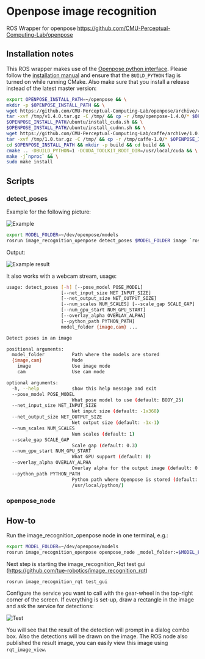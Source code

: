 # Openpose image recognition

ROS Wrapper for openpose https://github.com/CMU-Perceptual-Computing-Lab/openpose

## Installation notes

This ROS wrapper makes use of the [Openpose python interface](https://github.com/CMU-Perceptual-Computing-Lab/openpose/blob/master/doc/modules/python_module.md).
Please follow the [installation manual](https://github.com/CMU-Perceptual-Computing-Lab/openpose/blob/master/doc/installation.md) and ensure that the `BUILD_PYTHON` flag is turned on while running CMake. Also make sure that you install a release instead of the latest master version:

```bash
export OPENPOSE_INSTALL_PATH=~/openpose && \
mkdir -p $OPENPOSE_INSTALL_PATH && \
wget https://github.com/CMU-Perceptual-Computing-Lab/openpose/archive/v1.4.0.tar.gz -O /tmp/v1.4.0.tar.gz && \
tar -xvf /tmp/v1.4.0.tar.gz -C /tmp/ && cp -r /tmp/openpose-1.4.0/* $OPENPOSE_INSTALL_PATH  && \
$OPENPOSE_INSTALL_PATH/ubuntu/install_cuda.sh && \
$OPENPOSE_INSTALL_PATH/ubuntu/install_cudnn.sh && \
wget https://github.com/CMU-Perceptual-Computing-Lab/caffe/archive/1.0.tar.gz -O /tmp/1.0.tar.gz && \
tar -xvf /tmp/1.0.tar.gz -C /tmp/ && cp -r /tmp/caffe-1.0/* $OPENPOSE_INSTALL_PATH/3rdparty/caffe && \
cd $OPENPOSE_INSTALL_PATH && mkdir -p build && cd build && \
cmake .. -DBUILD_PYTHON=1 -DCUDA_TOOLKIT_ROOT_DIR=/usr/local/cuda && \
make -j`nproc` && \
sudo make install
```

## Scripts

### detect_poses

Example for the following picture:

![Example](doc/example.jpg)

```bash
export MODEL_FOLDER=~/dev/openpose/models
rosrun image_recognition_openpose detect_poses $MODEL_FOLDER image `rospack find image_recognition_openpose`/doc/example.jpg
```

Output:

![Example result](doc/example_result.jpg)

It also works with a webcam stream, usage:

```bash
usage: detect_poses [-h] [--pose_model POSE_MODEL]
                    [--net_input_size NET_INPUT_SIZE]
                    [--net_output_size NET_OUTPUT_SIZE]
                    [--num_scales NUM_SCALES] [--scale_gap SCALE_GAP]
                    [--num_gpu_start NUM_GPU_START]
                    [--overlay_alpha OVERLAY_ALPHA]
                    [--python_path PYTHON_PATH]
                    model_folder {image,cam} ...

Detect poses in an image

positional arguments:
  model_folder          Path where the models are stored
  {image,cam}           Mode
    image               Use image mode
    cam                 Use cam mode

optional arguments:
  -h, --help            show this help message and exit
  --pose_model POSE_MODEL
                        What pose model to use (default: BODY_25)
  --net_input_size NET_INPUT_SIZE
                        Net input size (default: -1x368)
  --net_output_size NET_OUTPUT_SIZE
                        Net output size (default: -1x-1)
  --num_scales NUM_SCALES
                        Num scales (default: 1)
  --scale_gap SCALE_GAP
                        Scale gap (default: 0.3)
  --num_gpu_start NUM_GPU_START
                        What GPU support (default: 0)
  --overlay_alpha OVERLAY_ALPHA
                        Overlay alpha for the output image (default: 0.6)
  --python_path PYTHON_PATH
                        Python path where Openpose is stored (default:
                        /usr/local/python/)
```

### openpose_node

## How-to

Run the image_recognition_openpose node in one terminal, e.g.:

```bash
export MODEL_FOLDER=~/dev/openpose/models
rosrun image_recognition_openpose openpose_node _model_folder:=$MODEL_FOLDER
```

Next step is starting the image_recognition_Rqt test gui (https://github.com/tue-robotics/image_recognition_rqt)

    rosrun image_recognition_rqt test_gui

Configure the service you want to call with the gear-wheel in the top-right corner of the screen. If everything is set-up, draw a rectangle in the image and ask the service for detections:

![Test](doc/openpose.png)

You will see that the result of the detection will prompt in a dialog combo box. Also the detections will be drawn on the image. The ROS node also published the result image, you can easily view this image using `rqt_image_view`.
